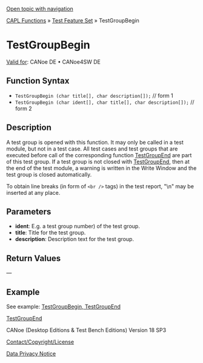 [Open topic with navigation](../../../../../CANoeDEFamily.htm#Topics/CAPLFunctions/Test/Functions/CAPLfunctionTestGroupBegin.md)

[CAPL Functions](../../CAPLfunctions.md) » [Test Feature Set](../CAPLfunctionsTFSOverview.md) » TestGroupBegin

# TestGroupBegin

[Valid for](../../../Shared/FeatureAvailability.md):  CANoe DE • CANoe4SW DE

## Function Syntax

- `TestGroupBegin (char title[], char description[]);` // form 1
- `TestGroupBegin (char ident[], char title[], char description[]);` // form 2

## Description

A test group is opened with this function. It may only be called in a test module, but not in a test case. All test cases and test groups that are executed before call of the corresponding function [TestGroupEnd](CAPLfunctionTestGroupEnd.md) are part of this test group. If a test group is not closed with [TestGroupEnd](CAPLfunctionTestGroupEnd.md), then at the end of the test module, a warning is written in the Write Window and the test group is closed automatically.

To obtain line breaks (in form of `<br />` tags) in the test report, "\n" may be inserted at any place.

## Parameters

- **ident**: E.g. a test group number) of the test group.
- **title**: Title for the test group.
- **description**: Description text for the test group.

## Return Values

—

## Example

See example: [TestGroupBegin, TestGroupEnd](CAPLfunctionsTFSExampleTestGroupBeginTestGroupEnd.md)

[TestGroupEnd](CAPLfunctionTestGroupEnd.md)

CANoe (Desktop Editions & Test Bench Editions) Version 18 SP3

[Contact/Copyright/License](../../../Shared/ContactCopyrightLicense.md)

[Data Privacy Notice](https://www.vector.com/int/en/company/get-info/privacy-policy/)
